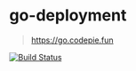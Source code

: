 # go-deployment

> https://go.codepie.fun

[![Build Status](https://dev.azure.com/Zhiwen-Lin/Codepie/_apis/build/status/go-deployment?branchName=master)](https://dev.azure.com/Zhiwen-Lin/Codepie/_build/latest?definitionId=21&branchName=master)
